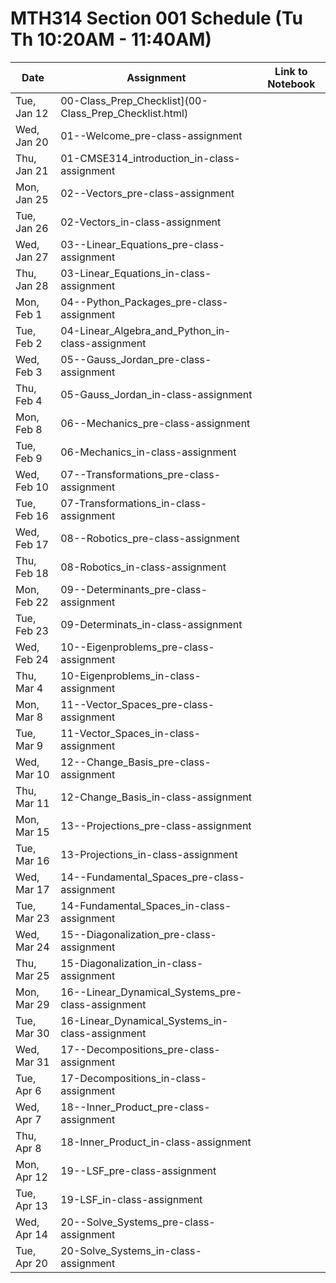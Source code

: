 # MTH314 Section 001 Schedule (Tu Th 10:20AM - 11:40AM)

| Date | Assignment | Link to Notebook |
|------|------------|------------------|
| Tue, Jan 12 | 00-Class_Prep_Checklist](00-Class_Prep_Checklist.html) ||      |
| Wed, Jan 20 | 01--Welcome_pre-class-assignment ||      |
| Thu, Jan 21 | 01-CMSE314_introduction_in-class-assignment ||      |
| Mon, Jan 25 | 02--Vectors_pre-class-assignment ||      |
| Tue, Jan 26 | 02-Vectors_in-class-assignment ||      |
| Wed, Jan 27 | 03--Linear_Equations_pre-class-assignment ||      |
| Thu, Jan 28 | 03-Linear_Equations_in-class-assignment ||      |
| Mon, Feb 1 | 04--Python_Packages_pre-class-assignment ||      |
| Tue, Feb 2 | 04-Linear_Algebra_and_Python_in-class-assignment ||      |
| Wed, Feb 3 | 05--Gauss_Jordan_pre-class-assignment ||      |
| Thu, Feb 4 | 05-Gauss_Jordan_in-class-assignment ||      |
| Mon, Feb 8 | 06--Mechanics_pre-class-assignment ||      |
| Tue, Feb 9 | 06-Mechanics_in-class-assignment ||      |
| Wed, Feb 10 | 07--Transformations_pre-class-assignment ||      |
| Tue, Feb 16 | 07-Transformations_in-class-assignment ||      |
| Wed, Feb 17 | 08--Robotics_pre-class-assignment ||      |
| Thu, Feb 18 | 08-Robotics_in-class-assignment ||      |
| Mon, Feb 22 | 09--Determinants_pre-class-assignment ||      |
| Tue, Feb 23 | 09-Determinats_in-class-assignment ||      |
| Wed, Feb 24 | 10--Eigenproblems_pre-class-assignment ||      |
| Thu, Mar 4 | 10-Eigenproblems_in-class-assignment ||      |
| Mon, Mar 8 | 11--Vector_Spaces_pre-class-assignment ||      |
| Tue, Mar 9 | 11-Vector_Spaces_in-class-assignment ||      |
| Wed, Mar 10 | 12--Change_Basis_pre-class-assignment ||      |
| Thu, Mar 11 | 12-Change_Basis_in-class-assignment ||      |
| Mon, Mar 15 | 13--Projections_pre-class-assignment ||      |
| Tue, Mar 16 | 13-Projections_in-class-assignment ||      |
| Wed, Mar 17 | 14--Fundamental_Spaces_pre-class-assignment ||      |
| Tue, Mar 23 | 14-Fundamental_Spaces_in-class-assignment ||      |
| Wed, Mar 24 | 15--Diagonalization_pre-class-assignment ||      |
| Thu, Mar 25 | 15-Diagonalization_in-class-assignment ||      |
| Mon, Mar 29 | 16--Linear_Dynamical_Systems_pre-class-assignment ||      |
| Tue, Mar 30 | 16-Linear_Dynamical_Systems_in-class-assignment ||      |
| Wed, Mar 31 | 17--Decompositions_pre-class-assignment ||      |
| Tue, Apr 6 | 17-Decompositions_in-class-assignment ||      |
| Wed, Apr 7 | 18--Inner_Product_pre-class-assignment ||      |
| Thu, Apr 8 | 18-Inner_Product_in-class-assignment ||      |
| Mon, Apr 12 | 19--LSF_pre-class-assignment ||      |
| Tue, Apr 13 | 19-LSF_in-class-assignment ||      |
| Wed, Apr 14 | 20--Solve_Systems_pre-class-assignment ||      |
| Tue, Apr 20 | 20-Solve_Systems_in-class-assignment ||      |

